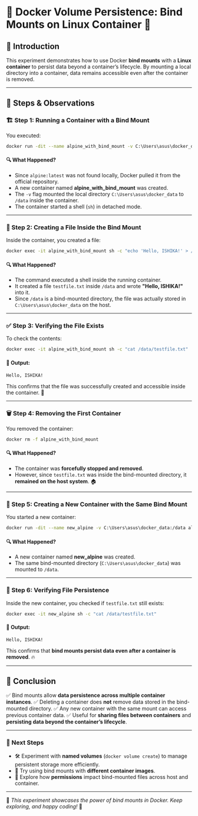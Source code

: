 # 🚀 Docker Volume Persistence: Bind Mounts on Linux Container 🐳

## 📌 Introduction
This experiment demonstrates how to use Docker **bind mounts** with a **Linux container** to persist data beyond a container’s lifecycle. By mounting a local directory into a container, data remains accessible even after the container is removed.

---

## 🔧 Steps & Observations

### 🏗 Step 1: Running a Container with a Bind Mount
You executed:
```sh
docker run -dit --name alpine_with_bind_mount -v C:\Users\asus\docker_data:/data alpine:latest sh
```
#### 🔍 What Happened?
- Since `alpine:latest` was not found locally, Docker pulled it from the official repository.
- A new container named **alpine_with_bind_mount** was created.
- The `-v` flag mounted the local directory `C:\Users\asus\docker_data` to `/data` inside the container.
- The container started a shell (`sh`) in detached mode.

---

### 📄 Step 2: Creating a File Inside the Bind Mount
Inside the container, you created a file:
```sh
docker exec -it alpine_with_bind_mount sh -c "echo 'Hello, ISHIKA!' > /data/testfile.txt"
```
#### 🔍 What Happened?
- The command executed a shell inside the running container.
- It created a file `testfile.txt` inside `/data` and wrote **"Hello, ISHIKA!"** into it.
- Since `/data` is a bind-mounted directory, the file was actually stored in `C:\Users\asus\docker_data` on the host.

---

### ✅ Step 3: Verifying the File Exists
To check the contents:
```sh
docker exec -it alpine_with_bind_mount sh -c "cat /data/testfile.txt"
```
#### 📌 Output:
```
Hello, ISHIKA!
```
This confirms that the file was successfully created and accessible inside the container. 🎉

---

### 🗑 Step 4: Removing the First Container
You removed the container:
```sh
docker rm -f alpine_with_bind_mount
```
#### 🔍 What Happened?
- The container was **forcefully stopped and removed**.
- However, since `testfile.txt` was inside the bind-mounted directory, it **remained on the host system**. 🏠

---

### 🔄 Step 5: Creating a New Container with the Same Bind Mount
You started a new container:
```sh
docker run -dit --name new_alpine -v C:\Users\asus\docker_data:/data alpine sh
```
#### 🔍 What Happened?
- A new container named **new_alpine** was created.
- The same bind-mounted directory (`C:\Users\asus\docker_data`) was mounted to `/data`.

---

### 🔎 Step 6: Verifying File Persistence
Inside the new container, you checked if `testfile.txt` still exists:
```sh
docker exec -it new_alpine sh -c "cat /data/testfile.txt"
```
#### 📌 Output:
```
Hello, ISHIKA!
```
This confirms that **bind mounts persist data even after a container is removed**. 🔥

---

## 🎯 Conclusion
✅ Bind mounts allow **data persistence across multiple container instances**.
✅ Deleting a container does **not** remove data stored in the bind-mounted directory.
✅ Any new container with the same mount can access previous container data.
✅ Useful for **sharing files between containers** and **persisting data beyond the container’s lifecycle**.

---

### 🚀 Next Steps
- 🛠 Experiment with **named volumes** (`docker volume create`) to manage persistent storage more efficiently.
- 🐳 Try using bind mounts with **different container images**.
- 🔐 Explore how **permissions** impact bind-mounted files across host and container.

---

🎯 *This experiment showcases the power of bind mounts in Docker. Keep exploring, and happy coding!* 🚀